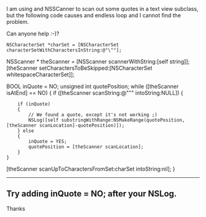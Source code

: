 I am using and NSSCanner to scan out some quotes in a text view subclass, but the following code causes and endless loop and I cannot find the problem.

Can anyone help :-)?

    NSCharacterSet *charSet = [NSCharacterSet characterSetWithCharactersInString:@"\""];
NSScanner * theScanner = [NSScanner scannerWithString:[self string]];
[theScanner setCharactersToBeSkipped:[NSCharacterSet whitespaceCharacterSet]];	
	
BOOL inQuote = NO;
unsigned int quotePosition;
while ([theScanner isAtEnd] == NO) 
{
	if ([theScanner scanString:@"\"" intoString:NULL])
	{
			
		if (inQuote)
		{ 
			// We found a quote, except it's not working ;)
			NSLog([self substringWithRange:NSMakeRange(quotePosition,[theScanner scanLocation]-quotePosition)]);
		} else
		{
			inQuote = YES;
			quotePosition = [theScanner scanLocation];
		}
	}
[theScanner scanUpToCharactersFromSet:charSet intoString:nil];
}

----
Try adding     inQuote = NO; after your NSLog.
----
Thanks

